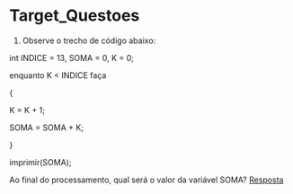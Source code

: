 # Target_Questoes

1) Observe o trecho de código abaixo:

int INDICE = 13, SOMA = 0, K = 0;

enquanto K < INDICE faça

{

K = K + 1;

SOMA = SOMA + K;

}

imprimir(SOMA);



Ao final do processamento, qual será o valor da variável SOMA?
[Resposta](http://exemplo.com/](https://github.com/GutierrezzVictor/Target_Questoes/blob/main/Questao1)https://github.com/GutierrezzVictor/Target_Questoes/blob/main/Questao1)
